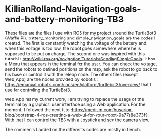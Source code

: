# KillianRolland-Navigation-goals-and-battery-monitoring-TB3
These files are the files I use with ROS for my project around the TurtleBot3 (Waffle Pi).
battery_monitoring and simple_navigation_goals are the codes I created. The first is constantly watching the voltage of the battery and when this voltage is too low, the robot goes somewhere where he is supposed to be put on charge. The second one was inspired with this tutorial : http://wiki.ros.org/navigation/Tutorials/SendingSimpleGoals. It has a Menu that appears in the terminal for the user. You can check the voltage, send the robots to defined positions on the map, ask the robot to go back to his base or control it with the teleop node.
The others files (except Web_App) are the nodes provided by Robotis : https://emanual.robotis.com/docs/en/platform/turtlebot3/overview/ that I use for controling the TurtleBot3.

Web_App his my current work, I am trying to replace the usage of the terminal by a graphical user interface using a Web application. For the moment, I followed the next tuto :https://medium.com/husarion-blog/bootstrap-4-ros-creating-a-web-ui-for-your-robot-9a77a8e373f9. With that I can control the TB3 with a Joystick and see the camera view.

The comments I added on the differents codes are mostly in french.
